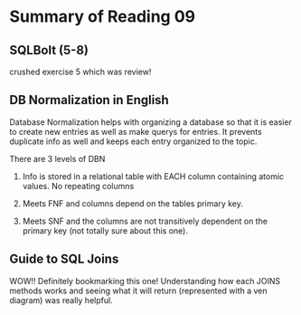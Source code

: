# Summary of Reading 09

## SQLBolt (5-8)
crushed exercise 5 which was review!

## DB Normalization in English
Database Normalization helps with organizing a database so that it is easier to create new entries as well as make querys for entries. It prevents duplicate info as well and keeps each entry organized to the topic.

There are 3 levels of DBN
1. Info is stored in a relational table with EACH column containing atomic values. No repeating columns

2. Meets FNF and columns depend on the tables primary key.

3. Meets SNF and the columns are not transitively dependent on the primary key (not totally sure about this one).


## Guide to SQL Joins
WOW!! Definitely bookmarking this one! Understanding how each JOINS methods works and seeing what it will return (represented with a ven diagram) was really helpful. 